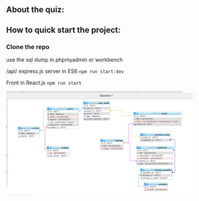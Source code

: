 ## About the quiz:

## How to quick start the project:

### Clone the repo
use the sql dump in phpmyadmin or workbench

/api/
express.js server in ES6
`npm run start:dev`

Front in React.js
`npm run start`


![diagram](https://github.com/slade850/Quiz-tech/blob/develop/assets/sql_diagram.png?raw=true)
